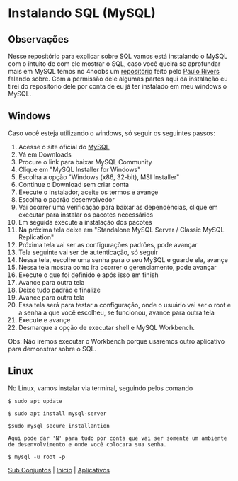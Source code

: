 # **Instalando SQL (MySQL)**

## **Observações**
Nesse repositório para explicar sobre SQL vamos está instalando o MySQL com o intuito de com ele mostrar o SQL, caso você queira se aprofundar mais em MySQL temos no 4noobs um [repositório](https://github.com/paulorievrs/mysql4noobs) feito pelo [Paulo Rivers](https://github.com/paulorievrs) falando sobre. Com a permissão dele algumas partes aqui da instalação eu tirei do repositório dele por conta de eu já ter instalado em meu windows o MySQL.  

## **Windows**

Caso você esteja utilizando o windows, só seguir os seguintes passos:

1. Acesse o site oficial do [MySQL](https://www.mysql.com)
2. Vá em Downloads
3. Procure o link para baixar MySQL Community
4. Clique em "MySQL Installer for Windows"
5. Escolha a opção "Windows (x86, 32-bit), MSI Installer"
6. Continue o Download sem criar conta
7. Execute o instalador, aceite os termos e avançe
8. Escolha o padrão desenvolvedor
9. Vai ocorrer uma verificação para baixar as dependências, clique em executar para instalar os pacotes necessários
10. Em seguida execute a instalação dos pacotes
11. Na próxima tela deixe em "Standalone MySQL Server / Classic MySQL Replication" 
12. Próxima tela vai ser as configurações padrões, pode avançar
13. Tela seguinte vai ser de autenticação, só seguir
14. Nessa tela, escolhe uma senha para o seu MySQL e guarde ela, avançe
15. Nessa tela mostra como ira ocorrer o gerenciamento, pode avançar
16. Execute o que foi definido e após isso em finish
17. Avance para outra tela
18. Deixe tudo padrão e finalize
19. Avance para outra tela
20. Essa tela será para testar a configuração, onde o usuário vai ser o root e a senha a que você escolheu, se funcionou, avance para outra tela
21. Execute e avançe
22. Desmarque a opção de executar shell e MySQL Workbench.

Obs: Não iremos executar o Workbench porque usaremos outro aplicativo para demonstrar sobre o SQL.

## **Linux**

No Linux, vamos instalar via terminal, seguindo pelos comando

```
$ sudo apt update
```
```
$ sudo apt install mysql-server
```
```
$sudo mysql_secure_installantion

Aqui pode dar 'N' para tudo por conta que vai ser somente um ambiente de desenvolvimento e onde você colocara sua senha.
```
```
$ mysql -u root -p
```
[Sub Conjuntos](../Introducao/Conjuntos.md) | [Inicio](../../README.md) | [Aplicativos](./Aplicativos.md)
